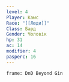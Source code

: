 ```yaml
---
level: 4
Player: Камс
Race: "[[Люди]]"
Class: Бард
Gender: Чоловік
hp: 31
ac: 14
modifier: 4
pasperc: 16
---
```


```custom-frames
frame: DnD Beyond Gin
```